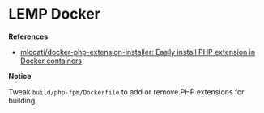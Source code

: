 # LEMP Docker

**References**

* [mlocati/docker-php-extension-installer: Easily install PHP extension in Docker containers](https://github.com/mlocati/docker-php-extension-installer)


**Notice**

Tweak `build/php-fpm/Dockerfile` to add or remove PHP extensions for building.
